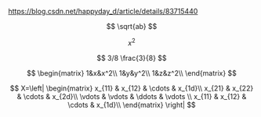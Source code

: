 https://blog.csdn.net/happyday_d/article/details/83715440


$$
\sqrt{ab}
$$
 




$$
x^2
$$

$$
3/8   \frac{3}{8}
$$

$$
\begin{matrix}
1&x&x^2\\
1&y&y^2\\
1&z&z^2\\
\end{matrix}
$$

$$
X=\left|
	\begin{matrix}
		x_{11} & x_{12} & \cdots & x_{1d}\\
		x_{21} & x_{22} & \cdots & x_{2d}\\
		\vdots & \vdots & \ddots & \vdots \\
		x_{11} & x_{12} & \cdots & x_{1d}\\
	\end{matrix}
\right|
$$

